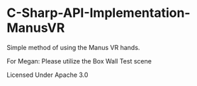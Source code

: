 # C-Sharp-API-Implementation-ManusVR
Simple method of using the Manus VR hands. 

For Megan: Please utilize the Box Wall Test scene

Licensed Under Apache 3.0 
